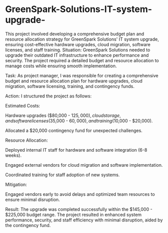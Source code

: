 # GreenSpark-Solutions-IT-system-upgrade-
This project involved developing a comprehensive budget plan and resource allocation strategy for GreenSpark Solutions' IT system upgrade, ensuring cost-effective hardware upgrades, cloud migration, software licenses, and staff training.
Situation:
GreenSpark Solutions needed to upgrade their outdated IT infrastructure to enhance performance and security. The project required a detailed budget and resource allocation to manage costs while ensuring smooth implementation.

Task:
As project manager, I was responsible for creating a comprehensive budget and resource allocation plan for hardware upgrades, cloud migration, software licensing, training, and contingency funds.

Action:
I structured the project as follows:

Estimated Costs:

Hardware upgrades ($80,000 - $125,000), cloud storage, and software licenses ($35,000 - $60,000), and training ($10,000 - $20,000).

Allocated a $20,000 contingency fund for unexpected challenges.

Resource Allocation:

Deployed internal IT staff for hardware and software integration (6-8 weeks).

Engaged external vendors for cloud migration and software implementation.

Coordinated training for staff adoption of new systems.

Mitigation:

Engaged vendors early to avoid delays and optimized team resources to ensure minimal disruption.

Result:
The upgrade was completed successfully within the $145,000 - $225,000 budget range. The project resulted in enhanced system performance, security, and staff efficiency with minimal disruption, aided by the contingency fund.
